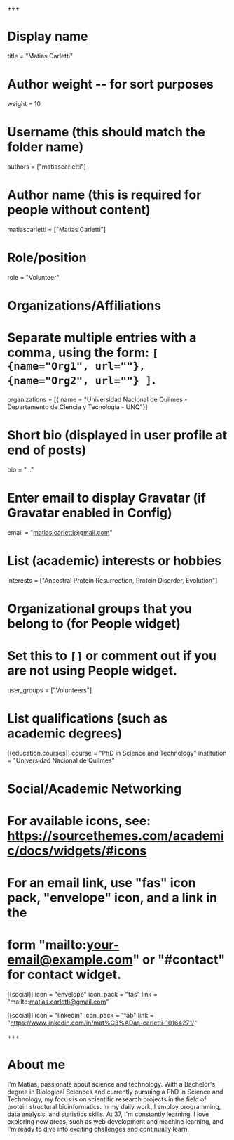 +++
# Display name
title = "Matias Carletti"

# Author weight -- for sort purposes
weight = 10

# Username (this should match the folder name)
authors = ["matiascarletti"]

# Author name (this is required for people without content)
matiascarletti = ["Matias Carletti"]

# Role/position
role = "Volunteer"

# Organizations/Affiliations
#   Separate multiple entries with a comma, using the form: `[ {name="Org1", url=""}, {name="Org2", url=""} ]`.
organizations = [{ name = "Universidad Nacional de Quilmes - Departamento de Ciencia y Tecnología - UNQ"}]

# Short bio (displayed in user profile at end of posts)
bio = "..."

# Enter email to display Gravatar (if Gravatar enabled in Config)
email = "matias.carletti@gmail.com"

# List (academic) interests or hobbies
interests = ["Ancestral Protein Resurrection, Protein Disorder, Evolution"]

# Organizational groups that you belong to (for People widget)
#   Set this to `[]` or comment out if you are not using People widget.
user_groups = ["Volunteers"] 

# List qualifications (such as academic degrees)
[[education.courses]]
  course = "PhD in Science and Technology"
  institution = "Universidad Nacional de Quilmes"



# Social/Academic Networking
# For available icons, see: https://sourcethemes.com/academic/docs/widgets/#icons
#   For an email link, use "fas" icon pack, "envelope" icon, and a link in the
#   form "mailto:your-email@example.com" or "#contact" for contact widget.

[[social]]
  icon = "envelope"
  icon_pack = "fas"
  link = "mailto:matias.carletti@gmail.com"



[[social]]
  icon = "linkedin"
  icon_pack = "fab"
  link = "https://www.linkedin.com/in/mat%C3%ADas-carletti-10164271/"


+++

# About me 

I'm Matías, passionate about science and technology. With a Bachelor's degree in Biological Sciences and currently pursuing a PhD in Science and Technology, my focus is on scientific research projects in the field of protein structural bioinformatics. In my daily work, I employ programming, data analysis, and statistics skills. At 37, I'm constantly learning. I love exploring new areas, such as web development and machine learning, and I'm ready to dive into exciting challenges and continually learn.